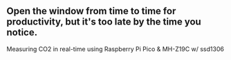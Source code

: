## Open the window from time to time for productivity, but it's too late by the time you notice.

Measuring CO2 in real-time using Raspberry Pi Pico & MH-Z19C w/ ssd1306
